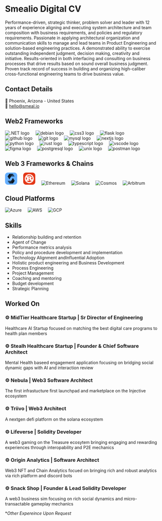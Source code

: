 # Smealio Digital CV

Performance-driven, strategic thinker, problem solver and leader with 12 years of
experience aligning and executing system architecture and team composition
with business requirements, and policies and regulatory requirements.
Passionate in applying architectural organization and communication skills to
manage and lead teams in Product Engineering and solution-based engineering
practices. A demonstrated ability to exercise outstanding independent judgment,
decision making, creativity and initiative. Results-oriented in both interfacing and
consulting on business processes that drive results based on sound overall
business judgment. Proven track record of success in building and organizing
high-caliber cross-functional engineering teams to drive business value.

## Contact Details
📍 Phoenix, Arizona - United States <br>
📨 hello@smeal.io <br>

## Web2 Frameworks
<div align="left">
  <img src="https://archive.org/download/core-3.1.0/300px-.NET_Core_Logo.svg.png" height="40" alt=".NET logo"/>
  <img width="12" />
  <img src="https://cdn.jsdelivr.net/gh/devicons/devicon/icons/debian/debian-original.svg" height="40" alt="debian logo"  />
  <img width="12" />
  <img src="https://cdn.jsdelivr.net/gh/devicons/devicon/icons/css3/css3-original.svg" height="40" alt="css3 logo"  />
  <img width="12" />
  <img src="https://skillicons.dev/icons?i=flask" height="40" alt="flask logo"  />
  <img width="12" />
  <img src="https://skillicons.dev/icons?i=github" height="40" alt="github logo"  />
  <img width="12" />
  <img src="https://cdn.jsdelivr.net/gh/devicons/devicon/icons/git/git-original.svg" height="40" alt="git logo"  />
  <img width="12" />
  <img src="https://cdn.jsdelivr.net/gh/devicons/devicon/icons/mysql/mysql-original.svg" height="40" alt="mysql logo"  />
  <img width="12" />
  <img src="https://skillicons.dev/icons?i=nextjs" height="40" alt="nextjs logo"  />
  <img width="12" />
  <img src="https://cdn.jsdelivr.net/gh/devicons/devicon/icons/python/python-original.svg" height="40" alt="python logo"  />
  <img width="12" />
  <img src="https://skillicons.dev/icons?i=rust" height="40" alt="rust logo"  />
  <img width="12" />
  <img src="https://cdn.jsdelivr.net/gh/devicons/devicon/icons/typescript/typescript-original.svg" height="40" alt="typescript logo"  />
  <img width="12" />
  <img src="https://cdn.jsdelivr.net/gh/devicons/devicon/icons/vscode/vscode-original.svg" height="40" alt="vscode logo"  />
  <img width="12" />
  <img src="https://cdn.simpleicons.org/figma/F24E1E" height="40" alt="figma logo"  />
  <img width="12" />
  <img src="https://cdn.simpleicons.org/postgresql/4169E1" height="40" alt="postgresql logo"  />
  <img width="12" />
  <img src="https://cdn.jsdelivr.net/gh/devicons/devicon/icons/unix/unix-original.svg" height="40" alt="unix logo"  />
  <img width="12" />
  <img src="https://cdn.simpleicons.org/postman/FF6C37" height="40" alt="postman logo"  />
</div>

## Web 3 Frameworks & Chains
<div align="left">
  <img src="https://github.com/tandpfun/skill-icons/raw/main/icons/Solidity.svg" height="40" alt="Solidty"/>
  <img width="12" />
  <img src="https://github.com/tandpfun/skill-icons/raw/main/icons/Rust.svg" height="40" alt="Rust"  />
  <img width="12" />
  <img src="https://image.pngaaa.com/466/1559466-middle.png" height="40" alt="Ethereum"  />
  <img width="12" />
   <img src="https://cryptoandreviews.com/wp-content/uploads/2021/07/logo2.jpg" height="40" alt="Solana"  />
  <img width="12" />
     <img src="https://ozonemetaverse.io/_next/image?url=%2Fcosmos.png&w=256&q=75" height="40" alt="Cosmos"  />
  <img width="12" />
       <img src="https://www.nodereal.io/static/nodereal/images/about-us/chains/logo_arbitrum.png" height="40" alt="Arbitrum"  />
  <img width="12" />
</div>

## Cloud Platforms
<div align="left">
  <img src="https://simpleicons.org/icons/microsoftazure.svg" height="40" alt="Azure"/>
  <img width="12" />
  <img src="https://simpleicons.org/icons/amazonaws.svg" height="40" alt="AWS"  />
  <img width="12" />
  <img src="https://simpleicons.org/icons/googlecloud.svg" height="40" alt="GCP"  />
  <img width="12" />
</div>

## Skills
- Relationship building and retention
- Agent of Change
- Performance metrics analysis
- Policy and procedure development and implementation
- Technology Alignment andInfluential Adoption
- Holistic product engineering and Business Development
- Process Engineering
- Project Management
- Coaching and mentoring
- Budget development
- Strategic Planning

## Worked On

### ⚙️ MidTier Healthcare Startup | Sr Director of Engineering
Healthcare AI Startup focused on matching the best digital care programs to health plan members

### ⚙️ Stealh Healthcare Startup | Founder & Chief Software Architect
Mental Health baseed engagement application focusing on bridging social dynamic gaps with AI and interaction review

### ⚙️ Nebula | Web3 Software Architect
The first infrastucture first launchpad and marketplace on the Injective ecosystem 

### ⚙️ Triivo | Web3 Architect
A nextgen defi platform on the solana ecosystem

### ⚙️ Lifeverse | Solidity Developer
A web3 gaming on the Treasure ecosytem bringing engaging and rewarding experiences through interopability and P2E mechanics

### ⚙️ Origin Analytics | Software Architect
Web3 NFT and Chain Analytics focued on bringing rich and robust analytics via rich platform and discord bots

### ⚙️ Snack Shop | Founder & Lead Solidity Developer
A web3 business sim focusing on rich social dynamics and micro-transactable gameplay mechanics

**Other Expereince Upon Request*


